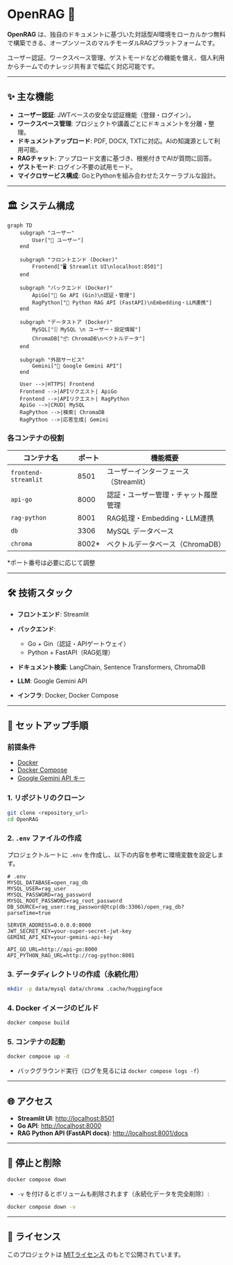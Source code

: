 # OpenRAG 🚀

**OpenRAG** は、独自のドキュメントに基づいた対話型AI環境をローカルかつ無料で構築できる、オープンソースのマルチモーダルRAGプラットフォームです。

ユーザー認証、ワークスペース管理、ゲストモードなどの機能を備え、個人利用からチームでのナレッジ共有まで幅広く対応可能です。

---

## ✨ 主な機能

- **ユーザー認証**: JWTベースの安全な認証機能（登録・ログイン）。
- **ワークスペース管理**: プロジェクトや講義ごとにドキュメントを分離・整理。
- **ドキュメントアップロード**: PDF, DOCX, TXTに対応。AIの知識源として利用可能。
- **RAGチャット**: アップロード文書に基づき、根拠付きでAIが質問に回答。
- **ゲストモード**: ログイン不要の試用モード。
- **マイクロサービス構成**: GoとPythonを組み合わせたスケーラブルな設計。

---

## 🏛️ システム構成

```mermaid
graph TD
    subgraph "ユーザー"
        User["👤 ユーザー"]
    end

    subgraph "フロントエンド (Docker)"
        Frontend["🖥️ Streamlit UI\nlocalhost:8501"]
    end

    subgraph "バックエンド (Docker)"
        ApiGo["🧩 Go API (Gin)\n認証・管理"]
        RagPython["🧠 Python RAG API (FastAPI)\nEmbedding・LLM連携"]
    end

    subgraph "データストア (Docker)"
        MySQL["🗄️ MySQL \n ユーザー・設定情報"]
        ChromaDB["📦 ChromaDB\nベクトルデータ"]
    end

    subgraph "外部サービス"
        Gemini["🤖 Google Gemini API"]
    end

    User -->|HTTPS| Frontend
    Frontend -->|APIリクエスト| ApiGo
    Frontend -->|APIリクエスト| RagPython
    ApiGo -->|CRUD| MySQL
    RagPython -->|検索| ChromaDB
    RagPython -->|応答生成| Gemini
```

### 各コンテナの役割

| コンテナ名                | ポート    | 機能概要                    |
| -------------------- | ------ | ----------------------- |
| `frontend-streamlit` | 8501   | ユーザーインターフェース（Streamlit） |
| `api-go`             | 8000   | 認証・ユーザー管理・チャット履歴管理      |
| `rag-python`         | 8001   | RAG処理・Embedding・LLM連携   |
| `db`                 | 3306   | MySQL データベース            |
| `chroma`             | 8002\* | ベクトルデータベース（ChromaDB）    |

\*ポート番号は必要に応じて調整

---

## 🛠️ 技術スタック

* **フロントエンド**: Streamlit
* **バックエンド**:

  * Go + Gin（認証・APIゲートウェイ）
  * Python + FastAPI（RAG処理）
* **ドキュメント検索**: LangChain, Sentence Transformers, ChromaDB
* **LLM**: Google Gemini API
* **インフラ**: Docker, Docker Compose

---

## 🚀 セットアップ手順

### 前提条件

* [Docker](https://www.docker.com/)
* [Docker Compose](https://docs.docker.com/compose/)
* [Google Gemini API キー](https://ai.google.dev/)

### 1. リポジトリのクローン

```bash
git clone <repository_url>
cd OpenRAG
```

### 2. `.env` ファイルの作成

プロジェクトルートに `.env` を作成し、以下の内容を参考に環境変数を設定します。

```env
# .env
MYSQL_DATABASE=open_rag_db
MYSQL_USER=rag_user
MYSQL_PASSWORD=rag_password
MYSQL_ROOT_PASSWORD=rag_root_password
DB_SOURCE=rag_user:rag_password@tcp(db:3306)/open_rag_db?parseTime=true

SERVER_ADDRESS=0.0.0.0:8000
JWT_SECRET_KEY=your-super-secret-jwt-key
GEMINI_API_KEY=your-gemini-api-key

API_GO_URL=http://api-go:8000
API_PYTHON_RAG_URL=http://rag-python:8001
```

### 3. データディレクトリの作成（永続化用）

```bash
mkdir -p data/mysql data/chroma .cache/huggingface
```

### 4. Docker イメージのビルド

```bash
docker compose build
```

### 5. コンテナの起動

```bash
docker compose up -d
```

* バックグラウンド実行（ログを見るには `docker compose logs -f`）

---

## 🌐 アクセス

* **Streamlit UI**: [http://localhost:8501](http://localhost:8501)
* **Go API**: [http://localhost:8000](http://localhost:8000)
* **RAG Python API (FastAPI docs)**: [http://localhost:8001/docs](http://localhost:8001/docs)

---

## 🛑 停止と削除

```bash
docker compose down
```

* `-v` を付けるとボリュームも削除されます（永続化データを完全削除）:

```bash
docker compose down -v
```

---

## 📄 ライセンス

このプロジェクトは [MITライセンス](LICENSE) のもとで公開されています。
